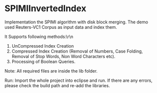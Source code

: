 # SPIMIInvertedIndex

Implementation the SPIMI algorithm with disk block merging.
The demo used Reuters-VC1 Corpus as input data and index them.

It Supports following methods:\r\n
1) UnCompressed Index Creation
2) Compressed Index Creation (Removal of Numbers, Case Folding, Removal of Stop Words, Non Word Characters etc).
3) Processing of Boolean Queries.

Note: All required files are inside the lib folder.

Run:
Import the whole project into eclipse and run. 
If there are any errors, please check the build path and re-add the libraries.
